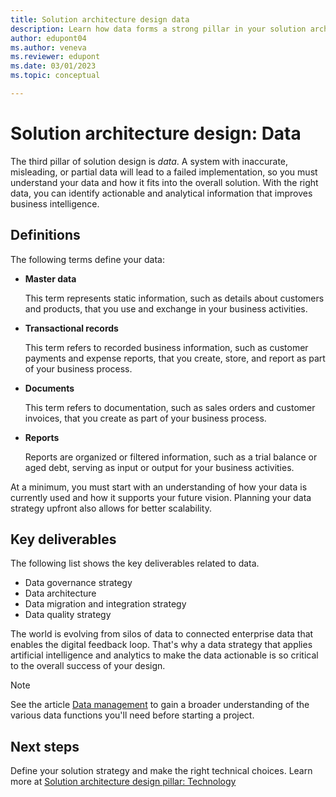 ```yaml
---
title: Solution architecture design data
description: Learn how data forms a strong pillar in your solution architecture design. Using solution architecture design pillars, you can learn how to identify those needs and the elements essential to creating a blueprint of your solution.
author: edupont04
ms.author: veneva
ms.reviewer: edupont
ms.date: 03/01/2023
ms.topic: conceptual

---
```


# Solution architecture design: Data

The third pillar of solution design is *data*. A system with inaccurate, misleading, or partial data will lead to a failed implementation, so you must understand your data and how it fits into the overall solution. With the right data, you can identify actionable and analytical information that improves business intelligence. 

## Definitions

The following terms define your data:

- **Master data**  

  This term represents static information, such as details about customers and products, that you use and exchange in your business activities.

- **Transactional records**  

  This term refers to recorded business information, such as customer payments and expense reports, that you create, store, and report as part of your business process.

- **Documents**  

  This term refers to documentation, such as sales orders and customer invoices, that you create as part of your business process.

- **Reports**  

  Reports are organized or filtered information, such as a trial balance or aged debt, serving as input or output for your business activities.

At a minimum, you must start with an understanding of how your data is currently used and how it supports your future vision. Planning your data strategy upfront also allows for better scalability.  

## Key deliverables

The following list shows the key deliverables related to data.  

- Data governance strategy  
- Data architecture  
- Data migration and integration strategy  
- Data quality strategy  

The world is evolving from silos of data to connected enterprise data that enables the digital feedback loop. That's why a data strategy that applies artificial intelligence and analytics to make the data actionable is so critical to the overall success of your design.

> [!NOTE]
> See the article [Data management](data-management.md) to gain a broader understanding of the various data functions you'll need before starting a project.

## Next steps

Define your solution strategy and make the right technical choices. Learn more at [Solution architecture design pillar: Technology](solution-architecture-design-pillars-technology.md)  
